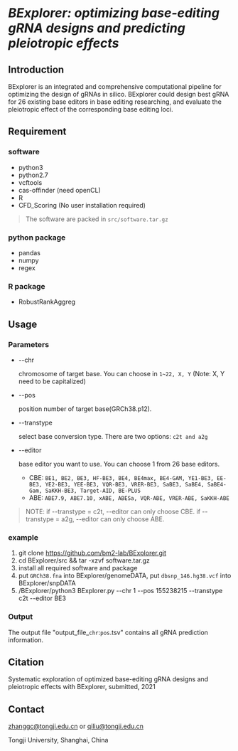 # _BExplorer: optimizing base-editing gRNA designs and predicting pleiotropic effects_

## Introduction
BExplorer is an integrated and comprehensive computational pipeline for optimizing the design of gRNAs in silico. BExplorer could design best gRNA for 26 existing base editors in base editing researching, and evaluate the pleiotropic effect of the corresponding base editing loci.

## Requirement
### software
* python3
* python2.7
* vcftools
* cas-offinder (need openCL)
* R
* CFD_Scoring (No user installation required)
> The software are packed in `src/software.tar.gz`
### python package
* pandas
* numpy
* regex
### R package
* RobustRankAggreg

## Usage
### Parameters

* --chr

  chromosome of target base. You can choose in `1~22, X, Y` (Note: X, Y need to be capitalized)

* --pos

  position number of target base(GRCh38.p12).
  
* --transtype

  select base conversion type. There are two options: `c2t and a2g`

* --editor

  base editor you want to use. You can choose 1 from 26 base editors.
  * CBE: `BE1, BE2, BE3, HF-BE3, BE4, BE4max, BE4-GAM, YE1-BE3, EE-BE3, YE2-BE3, YEE-BE3, VQR-BE3, VRER-BE3, SaBE3, SaBE4, SaBE4-Gam, SaKKH-BE3, Target-AID, BE-PLUS`
  * ABE: `ABE7.9, ABE7.10, xABE, ABESa, VQR-ABE, VRER-ABE, SaKKH-ABE`
  
> NOTE: if --transtype = c2t, --editor can only choose CBE. if --transtype = a2g, --editor can only choose ABE. 


### example
1. git clone https://github.com/bm2-lab/BExplorer.git
2. cd BExplorer/src && tar -xzvf software.tar.gz 
3. install all required software and package
4. put `GRCh38.fna` into BExplorer/genomeDATA, put `dbsnp_146.hg38.vcf` into BExplorer/snpDATA
5. /BExplorer/python3 BExplorer.py --chr 1 --pos 155238215 --transtype c2t --editor BE3


### Output

The output file "output_file_`chr`:`pos`.tsv" contains all gRNA prediction information.

## Citation
Systematic exploration of optimized base-editing gRNA designs and pleiotropic effects with BExplorer, submitted, 2021

## Contact
zhanggc@tongji.edu.cn or qiliu@tongji.edu.cn

Tongji University, Shanghai, China

